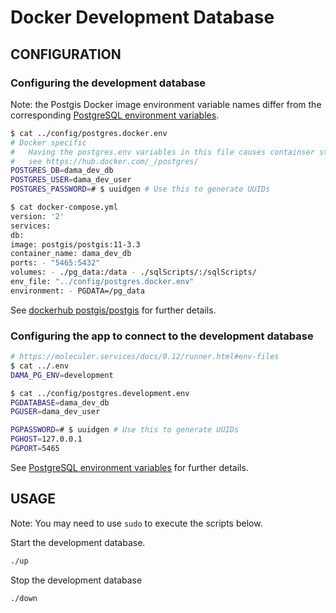 # Docker Development Database

## CONFIGURATION

### Configuring the development database

Note: the Postgis Docker image environment variable names differ from the corresponding
[PostgreSQL environment variables](https://www.postgresql.org/docs/11/libpq-envars.html).

```sh
$ cat ../config/postgres.docker.env
# Docker specific
#   Having the postgres.env variables in this file causes containser startup to fail.
#   see https://hub.docker.com/_/postgres/
POSTGRES_DB=dama_dev_db
POSTGRES_USER=dama_dev_user
POSTGRES_PASSWORD=# $ uuidgen # Use this to generate UUIDs
```

```sh
$ cat docker-compose.yml
version: '2'
services:
db:
image: postgis/postgis:11-3.3
container_name: dama_dev_db
ports: - "5465:5432"
volumes: - ./pg_data:/data - ./sqlScripts/:/sqlScripts/
env_file: "../config/postgres.docker.env"
environment: - PGDATA=/pg_data
```

See [dockerhub postgis/postgis](https://registry.hub.docker.com/r/postgis/postgis)
for further details.

### Configuring the app to connect to the development database

```sh
# https://moleculer.services/docs/0.12/runner.html#env-files
$ cat ../.env
DAMA_PG_ENV=development
```

```sh
$ cat ../config/postgres.development.env
PGDATABASE=dama_dev_db
PGUSER=dama_dev_user

PGPASSWORD=# $ uuidgen # Use this to generate UUIDs
PGHOST=127.0.0.1
PGPORT=5465
```

See [PostgreSQL environment variables](https://www.postgresql.org/docs/11/libpq-envars.html)
for further details.

## USAGE

Note: You may need to use `sudo` to execute the scripts below.

Start the development database.

```sh
./up
```

Stop the development database

```sh
./down
```
